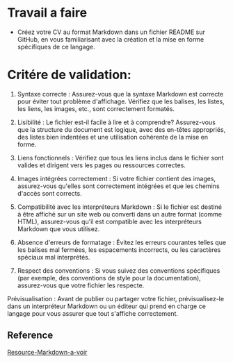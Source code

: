 # Travail a faire

- Créez votre CV au format Markdown dans un fichier README sur GitHub, en vous familiarisant avec la création et la mise en forme spécifiques de ce langage.
  
# Critére de validation:
1. Syntaxe correcte : Assurez-vous que la syntaxe Markdown est correcte pour éviter tout problème d'affichage. Vérifiez que les balises, les listes, les liens, les images, etc., sont correctement formatés.

2. Lisibilité : Le fichier est-il facile à lire et à comprendre? Assurez-vous que la structure du document est logique, avec des en-têtes appropriés, des listes bien indentées et une utilisation cohérente de la mise en forme.

3. Liens fonctionnels : Vérifiez que tous les liens inclus dans le fichier sont valides et dirigent vers les pages ou ressources correctes.

4. Images intégrées correctement : Si votre fichier contient des images, assurez-vous qu'elles sont correctement intégrées et que les chemins d'accès sont corrects.

5. Compatibilité avec les interpréteurs Markdown : Si le fichier est destiné à être affiché sur un site web ou converti dans un autre format (comme HTML), assurez-vous qu'il est compatible avec les interpréteurs Markdown que vous utilisez.

6. Absence d'erreurs de formatage : Évitez les erreurs courantes telles que les balises mal fermées, les espacements incorrects, ou les caractères spéciaux mal interprétés.

7. Respect des conventions : Si vous suivez des conventions spécifiques (par exemple, des conventions de style pour la documentation), assurez-vous que votre fichier les respecte.

Prévisualisation : Avant de publier ou partager votre fichier, prévisualisez-le dans un interpréteur Markdown ou un éditeur qui prend en charge ce langage pour vous assurer que tout s'affiche correctement.
## Reference 

[Resource-Markdown-a-voir](https://docs.github.com/fr/get-started/writing-on-github/getting-started-with-writing-and-formatting-on-github/basic-writing-and-formatting-syntax)
